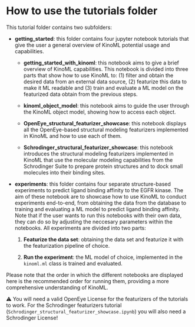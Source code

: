 How to use the tutorials folder
==============================
This tutorial folder contains two subfolders:



* **getting_started**: this folder contains four jupyter notebook tutorials that give the user a general overview of KinoML potential usage and capabilities.

    * **getting_started_with_kinoml**: this notebook aims to give a brief overview of KinoML capabilities. This notebook is divided into three parts that show how to use KinoML to: (1) filter and obtain the desired data from an external data source, (2) featurize this data to make it ML readable and (3) train and evaluate a ML model on the featurized data obtain from the previous steps. 

    * **kinoml_object_model**: this notebook aims to guide the user through the KinoML object model, showing how to access each object.

    * **OpenEye_structural_featurizer_showcase**: this notebook displays all the OpenEye-based structural modeling featurizers implemented in KinoML and how to use each of them.

    * **Schrodinger_structural_featurizer_showcase**: this notebook introduces the structural modeling featurizers implemented in KinoML that use the molecular modeling capabilities from the Schrodinger Suite to prepare protein structures and to dock small molecules into their binding sites.



* **experiments**:  this folder contains four separate structure-based experiments to predict ligand binding affinity to the EGFR kinase. The aim of these notebook are to showcase how to use KinoML to conduct experiments end-to-end, from obtaining the data from the database to training and evaluating a ML model to predict ligand binding affinity. Note that if the user wants to run this notebooks with their own data, they can do so by adjusting the neccesary parameters within the notebooks. All experiments are divided into two parts:

    1. **Featurize the data set**: obtaining the data set and featurize it with the featurization pipeline of choice.

    2. **Run the experiment**: the ML model of choice, implemented in the `kinoml.ml` class is trained and evaluated.


Please note that the order in which the different notebooks are displayed here is the recommended order for running them, providing a more comprehensive understanding of KinoML.

⚠️ You will need a valid OpenEye License for the featurizers of the tutorials to work. For the Schrodinger featurizers tutorial (`Schrodinger_structural_featurizer_showcase.ipynb`) you will also need a Schrodinger License!

